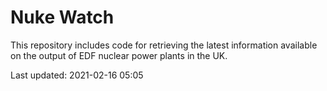 # Nuke Watch

This repository includes code for retrieving the latest information available on the output of EDF nuclear power plants in the UK.

Last updated: 2021-02-16 05:05
